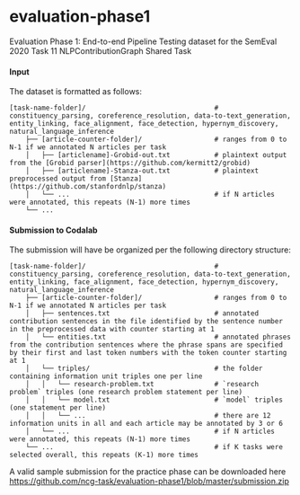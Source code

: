 # evaluation-phase1

Evaluation Phase 1: End-to-end Pipeline Testing dataset for the SemEval 2020 Task 11 NLPContributionGraph Shared Task

#### Input
The dataset is formatted as follows:

    [task-name-folder]/                                # constituency_parsing, coreference_resolution, data-to-text_generation, entity_linking, face_alignment, face_detection, hypernym_discovery, natural_language_inference
        ├── [article-counter-folder]/                  # ranges from 0 to N-1 if we annotated N articles per task
        │   ├── [articlename]-Grobid-out.txt           # plaintext output from the [Grobid parser](https://github.com/kermitt2/grobid)
        │   ├── [articlename]-Stanza-out.txt           # plaintext preprocessed output from [Stanza](https://github.com/stanfordnlp/stanza)
        │   └── ...                                    # if N articles were annotated, this repeats (N-1) more times
        └── ...   

#### Submission to Codalab
The submission will have be organized per the following directory structure:

    [task-name-folder]/                                # constituency_parsing, coreference_resolution, data-to-text_generation, entity_linking, face_alignment, face_detection, hypernym_discovery, natural_language_inference
        ├── [article-counter-folder]/                  # ranges from 0 to N-1 if we annotated N articles per task
        │   ├── sentences.txt                          # annotated contribution sentences in the file identified by the sentence number in the preprocessed data with counter starting at 1
        │   └── entities.txt                           # annotated phrases from the contribution sentences where the phrase spans are specified by their first and last token numbers with the token counter starting at 1
        │   └── triples/                               # the folder containing information unit triples one per line
        │   │   └── research-problem.txt               # `research problem` triples (one research problem statement per line)
        │   │   └── model.txt                          # `model` triples (one statement per line)
        │   │   └── ...                                # there are 12 information units in all and each article may be annotated by 3 or 6
        │   └── ...                                    # if N articles were annotated, this repeats (N-1) more times
        └── ...                                        # if K tasks were selected overall, this repeats (K-1) more times		
		
A valid sample submission for the practice phase can be downloaded here https://github.com/ncg-task/evaluation-phase1/blob/master/submission.zip
